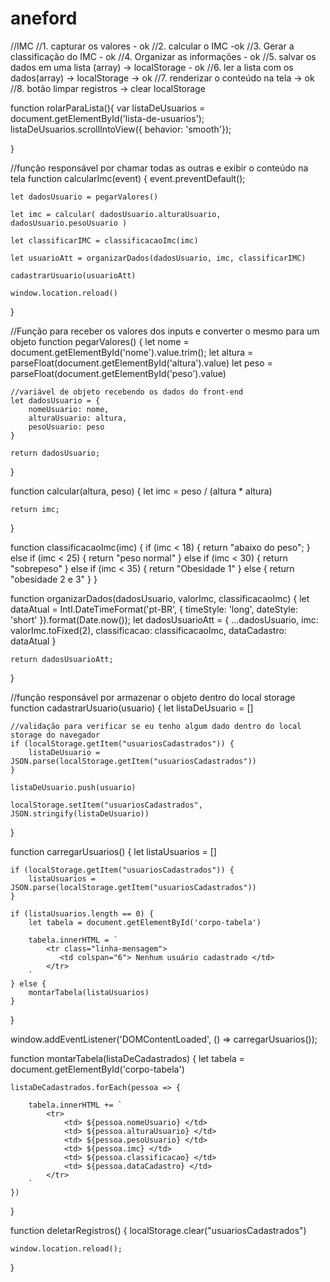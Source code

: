 # aneford
//IMC
//1. capturar os valores - ok
//2. calcular o IMC -ok
//3. Gerar a classificação do IMC - ok
//4. Organizar as informações - ok
//5. salvar os dados em uma lista (array) -> localStorage - ok
//6. ler a lista com os dados(array) -> localStorage -> ok
//7. renderizar o conteúdo na tela -> ok
//8. botão limpar registros -> clear localStorage 

function rolarParaLista(){
    var listaDeUsuarios = document.getElementById('lista-de-usuarios');
    listaDeUsuarios.scrollIntoView({ behavior: 'smooth'});
    

}


//função responsável por chamar todas as outras e exibir o conteúdo na tela
function calcularImc(event) {
    event.preventDefault();

    let dadosUsuario = pegarValores()

    let imc = calcular( dadosUsuario.alturaUsuario, dadosUsuario.pesoUsuario )

    let classificarIMC = classificacaoImc(imc)

    let usuarioAtt = organizarDados(dadosUsuario, imc, classificarIMC)

    cadastrarUsuario(usuarioAtt)

    window.location.reload()
}

//Função para receber os valores dos inputs e converter o mesmo para um objeto
function pegarValores() {
    let nome = document.getElementById('nome').value.trim();
    let altura = parseFloat(document.getElementById('altura').value)
    let peso = parseFloat(document.getElementById('peso').value)

    //variável de objeto recebendo os dados do front-end
    let dadosUsuario = {
        nomeUsuario: nome,
        alturaUsuario: altura,
        pesoUsuario: peso
    }

    return dadosUsuario;
}

function calcular(altura, peso) {
    let imc = peso / (altura * altura)

    return imc;
}

function classificacaoImc(imc) {
    if (imc < 18) {
        return "abaixo do peso";
    } else if (imc < 25) {
        return "peso normal"
    } else if (imc < 30) {
        return "sobrepeso"
    } else if (imc < 35) {
        return "Obesidade 1"
    } else {
        return "obesidade 2 e 3"
    }
}

function organizarDados(dadosUsuario, valorImc, classificacaoImc) {
    let dataAtual = Intl.DateTimeFormat('pt-BR', { timeStyle: 'long', dateStyle: 'short' }).format(Date.now());
    let dadosUsuarioAtt = {
        ...dadosUsuario,
        imc: valorImc.toFixed(2),
        classificacao: classificacaoImc,
        dataCadastro: dataAtual
    }

    return dadosUsuarioAtt;
}

//função responsável por armazenar o objeto dentro do local storage
function cadastrarUsuario(usuario) {
    let listaDeUsuario = []

    //validação para verificar se eu tenho algum dado dentro do local storage do navegador
    if (localStorage.getItem("usuariosCadastrados")) {
        listaDeUsuario = JSON.parse(localStorage.getItem("usuariosCadastrados"))
    }

    listaDeUsuario.push(usuario)

    localStorage.setItem("usuariosCadastrados", JSON.stringify(listaDeUsuario))
}

function carregarUsuarios() {
    let listaUsuarios = []

    if (localStorage.getItem("usuariosCadastrados")) {
        listaUsuarios = JSON.parse(localStorage.getItem("usuariosCadastrados"))
    }

    if (listaUsuarios.length == 0) {
        let tabela = document.getElementById('corpo-tabela')

        tabela.innerHTML = `
            <tr class="linha-mensagem">
               <td colspan="6"> Nenhum usuário cadastrado </td> 
            </tr>
        `
    } else {
        montarTabela(listaUsuarios)
    }
}

window.addEventListener('DOMContentLoaded', () => carregarUsuarios());

function montarTabela(listaDeCadastrados) {
    let tabela = document.getElementById('corpo-tabela')

    listaDeCadastrados.forEach(pessoa => {

        tabela.innerHTML += `
            <tr>
                <td> ${pessoa.nomeUsuario} </td>
                <td> ${pessoa.alturaUsuario} </td>
                <td> ${pessoa.pesoUsuario} </td>
                <td> ${pessoa.imc} </td>
                <td> ${pessoa.classificacao} </td>
                <td> ${pessoa.dataCadastro} </td>
            </tr>
        `
    })
}


function deletarRegistros() {
    localStorage.clear("usuariosCadastrados")

    window.location.reload();
}
